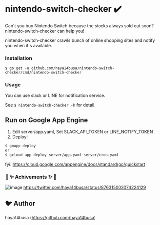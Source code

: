 # nintendo-switch-checker :heavy_check_mark:

Can't you buy Nintendo Switch because the stocks always sold out soon?
nintendo-switch-checker can help you!

nintendo-switch-checker crawls bunch of online shopping sites and notify you when it's available.

### Installation

```
$ go get -u github.com/haya14busa/nintendo-switch-checker/cmd/nintendo-switch-checker
```

### Usage
You can use slack or LINE for notification service.

See `$ nintendo-switch-checker -h` for detail.

## Run on Google App Engine

1. Edit server/app.yaml, Set SLACK_API_TOKEN or LINE_NOTIFY_TOKEN
2. Deploy!

```bash
$ goapp deploy
or
$ gcloud app deploy server/app.yaml server/cron.yaml
```

fyi: https://cloud.google.com/appengine/docs/standard/go/quickstart


### :tada: :sparkles: Achivements :sparkles: :tada:

![image](https://user-images.githubusercontent.com/3797062/27329079-3bc59072-55ef-11e7-990e-fe2c77a22ce7.png)
https://twitter.com/haya14busa/status/876315003074224129

## :bird: Author
haya14busa (https://github.com/haya14busa)
